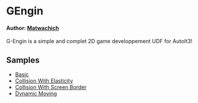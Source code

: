# GEngin
#### Author: [Matwachich](https://github.com/matwachich)
G-Engin is a simple and complet 2D game developpement UDF for AutoIt3!

## Samples
* [Basic](Samples/Basic.au3)
* [Collision With Elasticity](Samples/CollisionWithElasticity.au3)
* [Collision With Screen Border](Samples/CollisionWithScreenBorder.au3)
* [Dynamic Moving](Samples/DynamicMoving.au3)